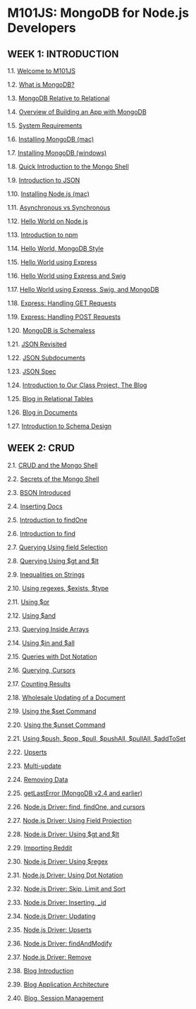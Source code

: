 # M101JS: MongoDB for Node.js Developers

## WEEK 1: INTRODUCTION

1.1. [Welcome to M101JS](https://www.youtube.com/watch?v=t5bQQL9d3Dg)

1.2. [What is MongoDB?](https://www.youtube.com/watch?v=Lfl8hdQOi6Y)

1.3. [MongoDB Relative to Relational](https://www.youtube.com/watch?v=-KIC1LXxcGM)

1.4. [Overview of Building an App with MongoDB](https://www.youtube.com/watch?v=iIhgggzzeoA)

1.5. [System Requirements](https://www.youtube.com/watch?v=gUHV4dTl1p4)

1.6. [Installing MongoDB (mac)](https://www.youtube.com/watch?v=pnVQcEt5_vw)

1.7. [Installing MongoDB (windows)](https://www.youtube.com/watch?v=c6-K8bpBxxY)

1.8. [Quick Introduction to the Mongo Shell](https://www.youtube.com/watch?v=j2v865GGS2A)

1.9. [Introduction to JSON](https://www.youtube.com/watch?v=PTATjNSjbJ0)

1.10. [Installing Node.js (mac)](https://www.youtube.com/watch?v=3-u5Ih7kd0A)

1.11. [Asynchronous vs Synchronous](https://www.youtube.com/watch?v=ORKA9Ay9jfs)

1.12. [Hello World on Node.js](https://www.youtube.com/watch?v=Fv5Q_02BKrM)

1.13. [Introduction to npm](https://www.youtube.com/watch?v=KkWoaHOtGnk)

1.14. [Hello World, MongoDB Style](https://www.youtube.com/watch?v=SgQv3KWEGDc)

1.15. [Hello World using Express](https://www.youtube.com/watch?v=wSAOfA-BMCM)

1.16. [Hello World using Express and Swig](https://www.youtube.com/watch?v=0aG8aBUP6nQ)

1.17. [Hello World using Express, Swig, and MongoDB](https://www.youtube.com/watch?v=KJMHteZRyXQ)

1.18. [Express: Handling GET Requests](https://www.youtube.com/watch?v=DZkLTikYqc4)

1.19. [Express: Handling POST Requests](https://www.youtube.com/watch?v=rGWwQE89reU)

1.20. [MongoDB is Schemaless](https://www.youtube.com/watch?v=uKB-Hoqs6zI)

1.21. [JSON Revisited](https://www.youtube.com/watch?v=CTffxoSSLqg)

1.22. [JSON Subdocuments](https://www.youtube.com/watch?v=vrYAEH3g13M)

1.23. [JSON Spec](https://www.youtube.com/watch?v=kOrsT94-A28)

1.24. [Introduction to Our Class Project, The Blog](https://www.youtube.com/watch?v=ePi3kDoexoM)

1.25. [Blog in Relational Tables](https://www.youtube.com/watch?v=boR2y9MHCa0)

1.26. [Blog in Documents](https://www.youtube.com/watch?v=ZjwCzyqKVdY)

1.27. [Introduction to Schema Design](https://www.youtube.com/watch?v=6XE3wZCPiZ8)

## WEEK 2: CRUD

2.1. [CRUD and the Mongo Shell](https://www.youtube.com/watch?v=C7LinMC2o5o)

2.2. [Secrets of the Mongo Shell](https://www.youtube.com/watch?v=IIIzjPp-IRE)

2.3. [BSON Introduced](https://www.youtube.com/watch?v=K3J6WvDW-Hc)

2.4. [Inserting Docs](https://www.youtube.com/watch?v=qqfVxGLIrLg)

2.5. [Introduction to findOne](https://www.youtube.com/watch?v=w9V0fJsDwbQ)

2.6. [Introduction to find](https://www.youtube.com/watch?v=8kKfFK6a0Ak)

2.7. [Querying Using field Selection](https://www.youtube.com/watch?v=UIg86QjSoyY)

2.8. [Querying Using $gt and $lt](https://www.youtube.com/watch?v=FHLrz4VGzkg)

2.9. [Inequalities on Strings](https://www.youtube.com/watch?v=imCCKOevU3c)

2.10. [Using regexes, $exists, $type](https://www.youtube.com/watch?v=lI-jhqYf1JY)

2.11. [Using $or](https://www.youtube.com/watch?v=BW5ElNCRZps)

2.12. [Using $and](https://www.youtube.com/watch?v=hYk7pjgjjzc)

2.13. [Querying Inside Arrays](https://www.youtube.com/watch?v=jvEqwW75Bus)

2.14. [Using $in and $all](https://www.youtube.com/watch?v=QU2NrkviORE)

2.15. [Queries with Dot Notation](https://www.youtube.com/watch?v=NrjFECIfwqk)

2.16. [Querying, Cursors](https://www.youtube.com/watch?v=3jA6iFSEJOI)

2.17. [Counting Results](https://www.youtube.com/watch?v=eKD5bVmNQMI)

2.18. [Wholesale Updating of a Document](https://www.youtube.com/watch?v=g7Fi1xXsuvU)

2.19. [Using the $set Command](https://www.youtube.com/watch?v=XyhNjs2pNVc)

2.20. [Using the $unset Command](https://www.youtube.com/watch?v=LpErz8jLW0I)

2.21. [Using $push, $pop, $pull, $pushAll, $pullAll, $addToSet](https://www.youtube.com/watch?v=GOn0EWKDQoY)

2.22. [Upserts](https://www.youtube.com/watch?v=Dy2p8k3EZs4)

2.23. [Multi-update](https://www.youtube.com/watch?v=2GNNdUmDL-4)

2.24. [Removing Data](https://www.youtube.com/watch?v=5K0t1dU8IJY)

2.25. [getLastError (MongoDB v2.4 and earlier)](https://www.youtube.com/watch?v=a6o0TQjUMug)

2.26. [Node.js Driver: find, findOne, and cursors](https://www.youtube.com/watch?v=elGy_YOtn4Q)

2.27. [Node.js Driver: Using Field Projection](https://www.youtube.com/watch?v=i-C8I5xrvn0)

2.28. [Node.js Driver: Using $gt and $lt](https://www.youtube.com/watch?v=jhqdI1xLVWg)

2.29. [Importing Reddit](https://www.youtube.com/watch?v=2pMtlTeJ8Ek)

2.30. [Node.js Driver: Using $regex](https://www.youtube.com/watch?v=gQVnirqZEbM)

2.31. [Node.js Driver: Using Dot Notation](https://www.youtube.com/watch?v=YNA4EnxgdQY)

2.32. [Node.js Driver: Skip, Limit and Sort](https://www.youtube.com/watch?v=GD78tbm_qvQ)

2.33. [Node.js Driver: Inserting, _id](https://www.youtube.com/watch?v=zrDCLNYbKNU)

2.34. [Node.js Driver: Updating](https://www.youtube.com/watch?v=hf85eZvYosY)

2.35. [Node.js Driver: Upserts](https://www.youtube.com/watch?v=msse79yvaEo)

2.36. [Node.js Driver: findAndModify](https://www.youtube.com/watch?v=QnQxACsXrBk)

2.37. [Node.js Driver: Remove](https://www.youtube.com/watch?v=9Rl2-gzLy20)

2.38. [Blog Introduction](https://www.youtube.com/watch?v=TcDqVQxYWZ0)

2.39. [Blog Application Architecture](https://www.youtube.com/watch?v=M8NCh6JqG8Q)

2.40. [Blog, Session Management](https://www.youtube.com/watch?v=C3CLiy5HkxE)
